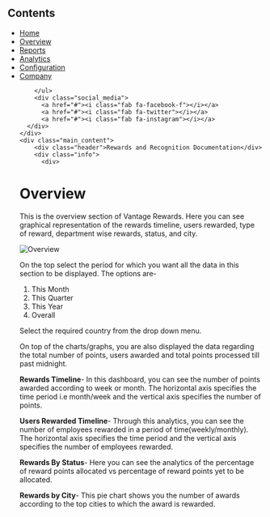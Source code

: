<!DOCTYPE html>
<html lang="en">
<head>
	<meta charset="UTF-8">
	<title>Side Navigation Bar</title>
	<link rel="stylesheet" href="styles.css">
	<script src="https://kit.fontawesome.com/b99e675b6e.js"></script>
</head>
<body>

<div class="wrapper">
    <div class="sidebar">
        <h2>Contents</h2>
        <ul>
            <li><a href="#">Home</a></li>
            <li><a href="#Overview">Overview</a></li>
            <li><a href="#">Reports</a></li>
            <li><a href="#">Analytics</a></li>
            <li><a href="#">Configuration</a></li>
            <li><a href="#">Company</a></li>
      
        </ul> 
        <div class="social_media">
          <a href="#"><i class="fab fa-facebook-f"></i></a>
          <a href="#"><i class="fab fa-twitter"></i></a>
          <a href="#"><i class="fab fa-instagram"></i></a>
      </div>
    </div>
    <div class="main_content">
        <div class="header">Rewards and Recognition Documentation</div>  
        <div class="info">
          <div>
		  
# Overview

This is the overview section of Vantage Rewards. Here you can see graphical representation of the rewards timeline, users rewarded, type of reward, department wise rewards, status, and city. 

![Overview](https://user-images.githubusercontent.com/48199047/83106476-273f5c80-a0da-11ea-8058-e4390d969d95.png)

On the top select the period for which you want all the data in this section to be displayed. The options are-
1. This Month
2. This Quarter
3. This Year
4. Overall

Select the required country from the drop down menu. 

On top of the charts/graphs, you are also displayed the data regarding the total number of points, users awarded and total points processed till past midnight. 

**Rewards Timeline**- In this dashboard, you can see the number of points awarded according to week or month. The horizontal axis specifies the time period i.e month/week and the vertical axis specifies the number of points. 

**Users Rewarded Timeline**- Through this analytics, you can see the number of employees rewarded in a period of time(weekly/monthly). The horizontal axis specifies the time period and the vertical axis specifies the number of employees rewarded. 


**Rewards By Status**- Here you can see the analytics of the percentage of reward points allocated vs percentage of reward points yet to be allocated. 

**Rewards by City**- This pie chart shows you the number of awards according to the top cities to which the award is rewarded.</div>
          
</div>

</body>
</html>


